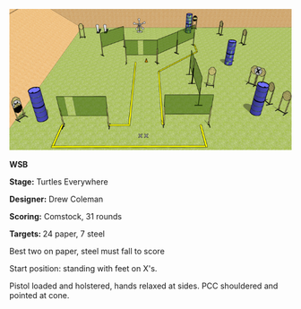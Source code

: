 ![Turtles Everywhere](Stage%20Design.png)

<b>WSB</b>

<b>Stage:</b> Turtles Everywhere

<b>Designer:</b> Drew Coleman

<b>Scoring:</b> Comstock, 31 rounds

<b>Targets: </b> 24 paper, 7 steel

Best two on paper, steel must fall to score

Start position: standing with feet on X's.

Pistol loaded and holstered, hands relaxed at sides. PCC shouldered and pointed at cone.

